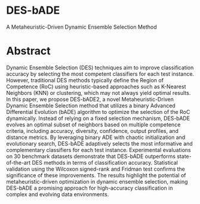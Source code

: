 # DES-bADE
A Metaheuristic-Driven Dynamic Ensemble Selection Method

# Abstract
Dynamic Ensemble Selection (DES) techniques aim to improve classification accuracy by selecting the most competent classifiers for each test instance. However, traditional DES methods typically define the Region of Competence (RoC) using heuristic-based approaches such as K-Nearest Neighbors (KNN) or clustering, which may not always yield optimal results. In this paper, we propose DES-bADE2, a novel Metaheuristic-Driven Dynamic Ensemble Selection method that utilizes a binary Advanced Differential Evolution (bADE) algorithm to optimize the selection of the RoC dynamically. Instead of relying on a fixed selection mechanism, DES-bADE evolves an optimal subset of neighbors based on multiple competence criteria, including accuracy, diversity, confidence, output profiles, and distance metrics. By leveraging binary ADE with chaotic initialization and evolutionary search, DES-bADE adaptively selects the most informative and complementary classifiers for each test instance. Experimental evaluations on 30 benchmark datasets demonstrate that DES-bADE outperforms state-of-the-art DES methods in terms of classification accuracy. Statistical validation using the Wilcoxon signed-rank and Fridman test confirms the significance of these improvements. The results highlight the potential of metaheuristic-driven optimization in dynamic ensemble selection, making DES-bADE a promising approach for high-accuracy classification in complex and evolving data environments.

